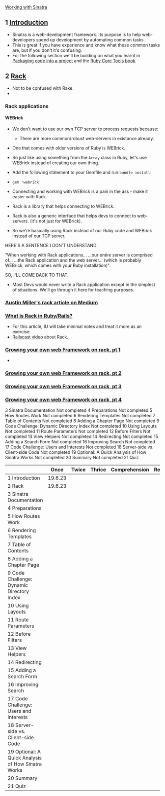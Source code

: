 [Working with Sinatra](https://launchschool.com/lessons/c3578b91/home)

## 1	[Introduction](https://launchschool.com/lessons/c3578b91/assignments/b0bee199)

- Sinatra is a web-development framework. Its purpose is to help web-developers speed up development by automating common tasks.
- This is great if you have experience and know what these common tasks are, but if you don't it's confusing.
- For the following section we'll be building on what you learnt in [Packaging code into a project](https://launchschool.com/lessons/2fdb1ef0/assignments) and the [Ruby Core Tools book](https://launchschool.com/books/core_ruby_tools).

## 2	[Rack](https://launchschool.com/lessons/c3578b91/assignments/2a32fe08)

- Not to be confused with Rake.
- 
### Rack applications

#### WEBrick

- We don't want to use our own TCP server to process requests because:
  -  There are more common/robust web-servers in existance already.
-  One that comes with older versions of Ruby is WEBrick.
-  So just like using something from the `Array` class in Ruby, let's use WEBrick instead of creating our own thing.
-  Add the following statement to your Gemfile and run `bundle install`:
  -  `gem 'webrick'`

- Connecting and working with WEBrick is a pain in the ass - make it easier with Rack.
- Rack is a library that helps connecting to WEBrick.
- Rack is also a generic interface that helps devs to connect to web-servers. (it's not just for WEBrick).
- So we're basically using Rack instead of our Ruby code and WEBrick instead of our TCP server.

HERE'S A SENTENCE I DON'T UNDERSTAND:

"When working with Rack applications...
          ...our entire server is comprised of...
                  ...the Rack application and the web server...
                        (which is probably WEBrick, which comes with your Ruby installation)".
                        
SO, I'LL COME BACK TO THAT.

- Most Devs would never write a Rack application except in the simplest of situations. We'll go through it here for teaching purposes.

### [Austin Miller's rack article on Medium](https://github.com/SandyRodger/RB175_networked_applications/blob/main/Austin_miller_rack_article.md)

### [What is Rack in Ruby/Rails?](http://blog.gauravchande.com/what-is-rack-in-ruby-rails)

- For this article, IU will take minimal notes and treat it more as an exercise.
- [Railscast video](http://railscasts.com/episodes/151-rack-middleware) about Rack.

### [Growing your own web Framework on rack, pt 1](https://launchschool.com/blog/growing-your-own-web-framework-with-rack-part-1)

- 

### [Growing your own web Framework on rack, pt 2](https://launchschool.com/blog/growing-your-own-web-framework-with-rack-part-2)
### [Growing your own web Framework on rack, pt 3](https://launchschool.com/blog/growing-your-own-web-framework-with-rack-part-3)
### [Growing your own web Framework on rack, pt 4](https://launchschool.com/blog/growing-your-own-web-framework-with-rack-part-4)




3	Sinatra Documentation	Not completed
4	Preparations	Not completed
5	How Routes Work	Not completed
6	Rendering Templates	Not completed
7	Table of Contents	Not completed
8	Adding a Chapter Page	Not completed
9	Code Challenge: Dynamic Directory Index	Not completed
10	Using Layouts	Not completed
11	Route Parameters	Not completed
12	Before Filters	Not completed
13	View Helpers	Not completed
14	Redirecting	Not completed
15	Adding a Search Form	Not completed
16	Improving Search	Not completed
17	Code Challenge: Users and Interests	Not completed
18	Server-side vs. Client-side Code	Not completed
19	Optional: A Quick Analysis of How Sinatra Works	Not completed
20	Summary	Not completed
21	Quiz

|  | Once | Twice | Thrice | Comprehension | Retention
| :--- | :---: | :---: | :---: | :--- | :---
|1	Introduction|	19.6.23|
|2	Rack	| 19.6.23|
|3	Sinatra Documentation|
|4	Preparations|
|5	How Routes Work|
|6	Rendering Templates|
|7	Table of Contents|
|8	Adding a Chapter Page|
|9	Code Challenge: Dynamic Directory Index|
|10	Using Layouts|
|11	Route Parameters|
|12	Before Filters|
|13	View Helpers|
|14	Redirecting|
|15	Adding a Search Form|
|16	Improving Search|
|17	Code Challenge: Users and Interests|
|18	Server-side vs. Client-side Code|
|19	Optional: A Quick Analysis of How Sinatra Works|
|20	Summary|
|21	Quiz|

